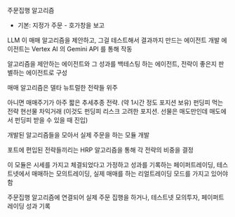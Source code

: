 

주문집행 알고리즘
- 기본: 지정가 주문 - 호가창을 보고 






LLM 이 매매 알고리즘을 제안하고, 그걸 테스트해서 결과까지 만드는 에이전트 개발
에이전트는 Vertex AI 의 Gemini API 를 통해 작동

알고리즘을 제안하는 에이전트와 그 성과를 백테스팅 하는 에이전트, 전략이 좋은지 판별하는 에이전트로 구성

매매 알고리즘은 델타 뉴트럴한 전략들 위주


아니면 매매주기가 아주 짧은 추세추종 전략. (약 1시간 정도 포지션 보유)
펀딩피 먹는 전략
현선물 차익거래 (이것도 펀딩피 리스크 고려한 포지션. 선물은 매도만인데 매도에서 펀딩피 받을 수 있을 때 진입)



개발된 알고리즘들을 모아서 실제 주문을 하는 모듈 개발

포트에 편입된 전략들끼리는 HRP 알고리즘을 통해 각 전략의 비중을 결정

이 모듈은 시세를 가지고 체결되었다고 가정하고 성과를 기록하는 페이퍼트레이딩, 테스트넷에서 매매하는 모의트레이딩, 실제 매매를 하는 리얼트레이딩 모드를 가지고 있어야 함

주문집행 알고리즘에 연결되어 실제 주문 집행을 하거나, 테스트넷 모의투자, 페이퍼트레이딩 성과 기록











































